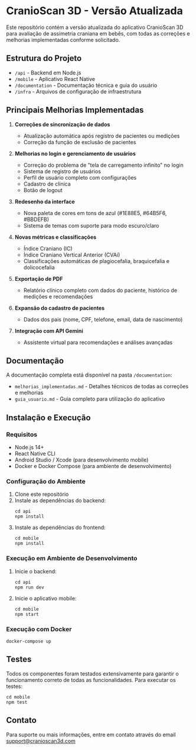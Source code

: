 # CranioScan 3D - Versão Atualizada

Este repositório contém a versão atualizada do aplicativo CranioScan 3D para avaliação de assimetria craniana em bebês, com todas as correções e melhorias implementadas conforme solicitado.

## Estrutura do Projeto

- `/api` - Backend em Node.js
- `/mobile` - Aplicativo React Native
- `/documentation` - Documentação técnica e guia do usuário
- `/infra` - Arquivos de configuração de infraestrutura

## Principais Melhorias Implementadas

1. **Correções de sincronização de dados**
   - Atualização automática após registro de pacientes ou medições
   - Correção da função de exclusão de pacientes

2. **Melhorias no login e gerenciamento de usuários**
   - Correção do problema de "tela de carregamento infinito" no login
   - Sistema de registro de usuários
   - Perfil de usuário completo com configurações
   - Cadastro de clínica
   - Botão de logout

3. **Redesenho da interface**
   - Nova paleta de cores em tons de azul (#1E88E5, #64B5F6, #BBDEFB)
   - Sistema de temas com suporte para modo escuro/claro

4. **Novas métricas e classificações**
   - Índice Craniano (IC)
   - Índice Craniano Vertical Anterior (CVAi)
   - Classificações automáticas de plagiocefalia, braquicefalia e dolicocefalia

5. **Exportação de PDF**
   - Relatório clínico completo com dados do paciente, histórico de medições e recomendações

6. **Expansão do cadastro de pacientes**
   - Dados dos pais (nome, CPF, telefone, email, data de nascimento)

7. **Integração com API Gemini**
   - Assistente virtual para recomendações e análises avançadas

## Documentação

A documentação completa está disponível na pasta `/documentation`:

- `melhorias_implementadas.md` - Detalhes técnicos de todas as correções e melhorias
- `guia_usuario.md` - Guia completo para utilização do aplicativo

## Instalação e Execução

### Requisitos

- Node.js 14+
- React Native CLI
- Android Studio / Xcode (para desenvolvimento mobile)
- Docker e Docker Compose (para ambiente de desenvolvimento)

### Configuração do Ambiente

1. Clone este repositório
2. Instale as dependências do backend:
   ```
   cd api
   npm install
   ```
3. Instale as dependências do frontend:
   ```
   cd mobile
   npm install
   ```

### Execução em Ambiente de Desenvolvimento

1. Inicie o backend:
   ```
   cd api
   npm run dev
   ```
2. Inicie o aplicativo mobile:
   ```
   cd mobile
   npm start
   ```

### Execução com Docker

```
docker-compose up
```

## Testes

Todos os componentes foram testados extensivamente para garantir o funcionamento correto de todas as funcionalidades. Para executar os testes:

```
cd mobile
npm test
```

## Contato

Para suporte ou mais informações, entre em contato através do email support@cranioscan3d.com
